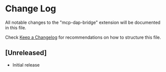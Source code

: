 # Change Log

All notable changes to the "mcp-dap-bridge" extension will be documented in this file.

Check [Keep a Changelog](http://keepachangelog.com/) for recommendations on how to structure this file.

## [Unreleased]

- Initial release